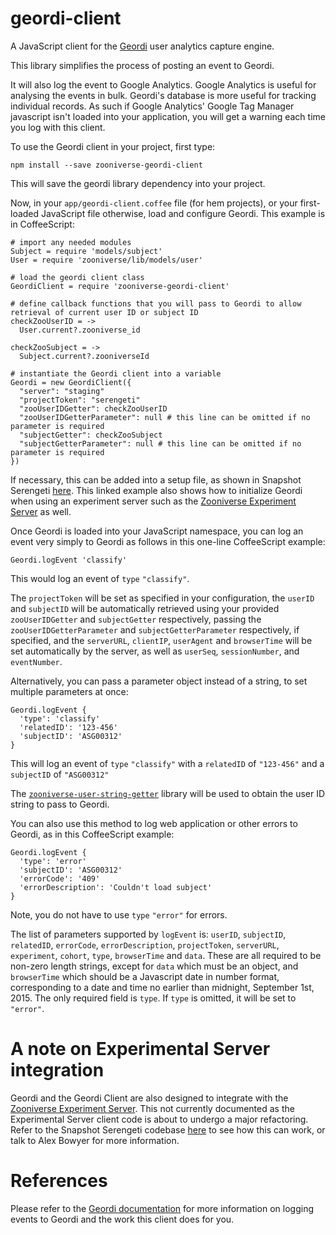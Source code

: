 # geordi-client
A JavaScript client for the [Geordi](https://github.com/zooniverse/geordi) user analytics capture engine.

This library simplifies the process of posting an event to Geordi. 

It will also log the event to Google Analytics. Google Analytics is useful for analysing the events in bulk. Geordi's database is more useful for tracking individual records. As such if Google Analytics' Google Tag Manager javascript isn't loaded into your application, you will get a warning each time you log with this client.

To use the Geordi client in your project, first type:

```
npm install --save zooniverse-geordi-client
```

This will save the geordi library dependency into your project.

Now, in your `app/geordi-client.coffee` file (for hem projects), or your first-loaded JavaScript file otherwise, load and configure Geordi. This example is in CoffeeScript:

```
# import any needed modules
Subject = require 'models/subject'
User = require 'zooniverse/lib/models/user'

# load the geordi client class
GeordiClient = require 'zooniverse-geordi-client'

# define callback functions that you will pass to Geordi to allow retrieval of current user ID or subject ID
checkZooUserID = ->
  User.current?.zooniverse_id

checkZooSubject = ->
  Subject.current?.zooniverseId

# instantiate the Geordi client into a variable
Geordi = new GeordiClient({
  "server": "staging"
  "projectToken": "serengeti"
  "zooUserIDGetter": checkZooUserID
  "zooUserIDGetterParameter": null # this line can be omitted if no parameter is required
  "subjectGetter": checkZooSubject
  "subjectGetterParameter": null # this line can be omitted if no parameter is required
})
```
If necessary, this can be added into a setup file, as shown in Snapshot Serengeti [here](https://github.com/alexbfree/Serengeti/blob/converting-geordi-to-component/app/lib/geordi_and_experiments_setup.coffee). This linked example also shows how to initialize Geordi when using an experiment server such as the [Zooniverse Experiment Server](https://github.com/zooniverse/ZooniverseExperimentServer) as well. 

Once Geordi is loaded into your JavaScript namespace, you can log an event very simply to Geordi as follows in this one-line CoffeeScript example:
```
Geordi.logEvent 'classify'
```
This would log an event of `type` `"classify"`.

The `projectToken` will be set as specified in your configuration, the `userID` and `subjectID` will be automatically retrieved using your provided `zooUserIDGetter` and `subjectGetter` respectively, passing the `zooUserIDGetterParameter` and `subjectGetterParameter` respectively, if specified, and the `serverURL`, `clientIP`, `userAgent` and `browserTime` will be set automatically by the server, as well as `userSeq`, `sessionNumber`, and `eventNumber`.

Alternatively, you can pass a parameter object instead of a string, to set multiple parameters at once:
```
Geordi.logEvent {
  'type': 'classify'
  'relatedID': '123-456'
  'subjectID': 'ASG00312'
}
```
This will log an event of `type` `"classify"` with a `relatedID` of `"123-456"` and a `subjectID` of `"ASG00312"`

The [`zooniverse-user-string-getter`](https://github.com/zooniverse/zooniverse-user-string-getter) library will be used to obtain the user ID string to pass to Geordi. 

You can also use this method to log web application or other errors to Geordi, as in this CoffeeScript example:

```
Geordi.logEvent {
  'type': 'error'
  'subjectID': 'ASG00312'
  'errorCode': '409'
  'errorDescription': 'Couldn't load subject'
}
```

Note, you do not have to use `type` `"error"` for errors.

The list of parameters supported by `logEvent` is: `userID`, `subjectID`, `relatedID`, `errorCode`, `errorDescription`, `projectToken`, `serverURL`, `experiment`, `cohort`, `type`, `browserTime` and `data`. These are all required to be non-zero length strings, except for `data` which must be an object, and `browserTime` which should be a Javascript date in number format, corresponding to a date and time no earlier than midnight, September 1st, 2015.
The only required field is `type`. If `type` is omitted, it will be set to `"error"`.

# A note on Experimental Server integration

Geordi and the Geordi Client are also designed to integrate with the [Zooniverse Experiment Server](https://github.com/zooniverse/ZooniverseExperimentServer). This not currently documented as the Experimental Server client code is about to undergo a major refactoring.
Refer to the Snapshot Serengeti codebase [here](https://github.com/alexbfree/Serengeti/blob/converting-geordi-to-component/app/lib/geordi_and_experiments_setup.coffee) to see how this can work, or talk to Alex Bowyer for more information.

# References

Please refer to the [Geordi documentation](https://github.com/zooniverse/geordi/blob/master/README.md) for more information on logging events to Geordi and the work this client does for you.